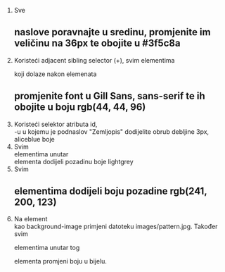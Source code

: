 
1. Sve <h2> naslove poravnajte u sredinu, promjenite im veličinu na 36px te obojite u #3f5c8a
2. Koristeći adjacent sibling selector (+), svim elementima <p> koji dolaze nakon elemenata <h2> promjenite font u Gill Sans, sans-serif te ih obojite u boju rgb(44, 44, 96)
3. Koristeći selektor atributa id, <section>-u u kojemu je podnaslov "Zemljopis" dodijelite obrub debljine 3px, aliceblue boje
4. Svim <section> elementima unutar <main> elementa dodijeli pozadinu boje lightgrey
5. Svim <h2> elementima dodijeli boju pozadine rgb(241, 200, 123)
6. Na element <section id="povijest"> kao background-image primjeni datoteku images/pattern.jpg. Također svim <p> elementima unutar tog <section> elementa promjeni boju u bijelu.
